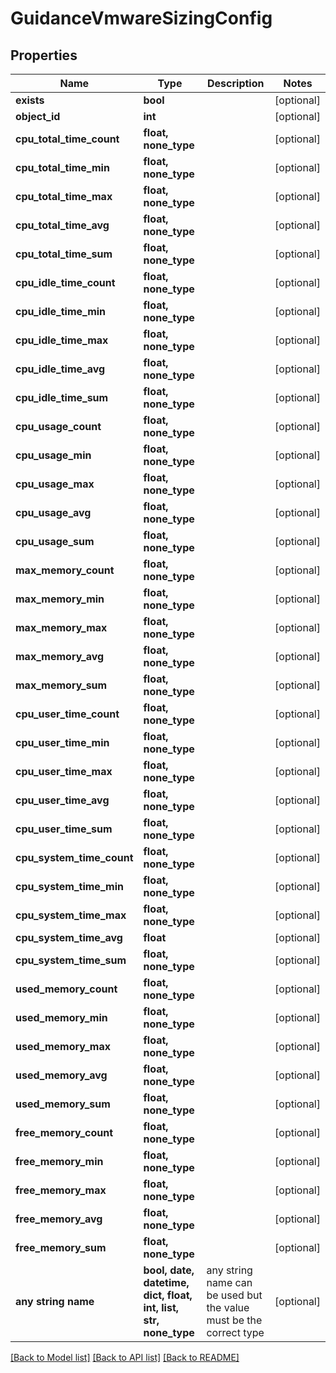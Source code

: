 # GuidanceVmwareSizingConfig


## Properties
Name | Type | Description | Notes
------------ | ------------- | ------------- | -------------
**exists** | **bool** |  | [optional] 
**object_id** | **int** |  | [optional] 
**cpu_total_time_count** | **float, none_type** |  | [optional] 
**cpu_total_time_min** | **float, none_type** |  | [optional] 
**cpu_total_time_max** | **float, none_type** |  | [optional] 
**cpu_total_time_avg** | **float, none_type** |  | [optional] 
**cpu_total_time_sum** | **float, none_type** |  | [optional] 
**cpu_idle_time_count** | **float, none_type** |  | [optional] 
**cpu_idle_time_min** | **float, none_type** |  | [optional] 
**cpu_idle_time_max** | **float, none_type** |  | [optional] 
**cpu_idle_time_avg** | **float, none_type** |  | [optional] 
**cpu_idle_time_sum** | **float, none_type** |  | [optional] 
**cpu_usage_count** | **float, none_type** |  | [optional] 
**cpu_usage_min** | **float, none_type** |  | [optional] 
**cpu_usage_max** | **float, none_type** |  | [optional] 
**cpu_usage_avg** | **float, none_type** |  | [optional] 
**cpu_usage_sum** | **float, none_type** |  | [optional] 
**max_memory_count** | **float, none_type** |  | [optional] 
**max_memory_min** | **float, none_type** |  | [optional] 
**max_memory_max** | **float, none_type** |  | [optional] 
**max_memory_avg** | **float, none_type** |  | [optional] 
**max_memory_sum** | **float, none_type** |  | [optional] 
**cpu_user_time_count** | **float, none_type** |  | [optional] 
**cpu_user_time_min** | **float, none_type** |  | [optional] 
**cpu_user_time_max** | **float, none_type** |  | [optional] 
**cpu_user_time_avg** | **float, none_type** |  | [optional] 
**cpu_user_time_sum** | **float, none_type** |  | [optional] 
**cpu_system_time_count** | **float, none_type** |  | [optional] 
**cpu_system_time_min** | **float, none_type** |  | [optional] 
**cpu_system_time_max** | **float, none_type** |  | [optional] 
**cpu_system_time_avg** | **float** |  | [optional] 
**cpu_system_time_sum** | **float, none_type** |  | [optional] 
**used_memory_count** | **float, none_type** |  | [optional] 
**used_memory_min** | **float, none_type** |  | [optional] 
**used_memory_max** | **float, none_type** |  | [optional] 
**used_memory_avg** | **float, none_type** |  | [optional] 
**used_memory_sum** | **float, none_type** |  | [optional] 
**free_memory_count** | **float, none_type** |  | [optional] 
**free_memory_min** | **float, none_type** |  | [optional] 
**free_memory_max** | **float, none_type** |  | [optional] 
**free_memory_avg** | **float, none_type** |  | [optional] 
**free_memory_sum** | **float, none_type** |  | [optional] 
**any string name** | **bool, date, datetime, dict, float, int, list, str, none_type** | any string name can be used but the value must be the correct type | [optional]

[[Back to Model list]](../README.md#documentation-for-models) [[Back to API list]](../README.md#documentation-for-api-endpoints) [[Back to README]](../README.md)


